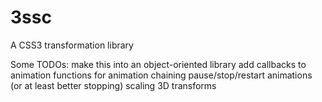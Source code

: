 3ssc
====

A CSS3 transformation library


Some TODOs:
    make this into an object-oriented library
    add callbacks to animation functions for animation chaining
    pause/stop/restart animations (or at least better stopping)
    scaling
    3D transforms
